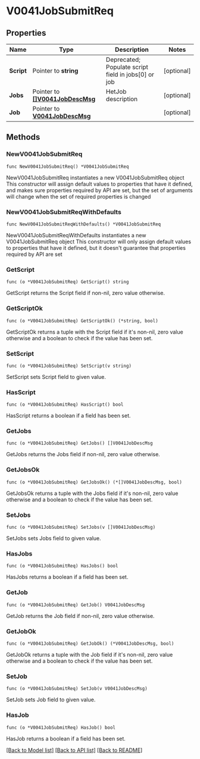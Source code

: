 # V0041JobSubmitReq

## Properties

Name | Type | Description | Notes
------------ | ------------- | ------------- | -------------
**Script** | Pointer to **string** | Deprecated; Populate script field in jobs[0] or job | [optional] 
**Jobs** | Pointer to [**[]V0041JobDescMsg**](V0041JobDescMsg.md) | HetJob description | [optional] 
**Job** | Pointer to [**V0041JobDescMsg**](V0041JobDescMsg.md) |  | [optional] 

## Methods

### NewV0041JobSubmitReq

`func NewV0041JobSubmitReq() *V0041JobSubmitReq`

NewV0041JobSubmitReq instantiates a new V0041JobSubmitReq object
This constructor will assign default values to properties that have it defined,
and makes sure properties required by API are set, but the set of arguments
will change when the set of required properties is changed

### NewV0041JobSubmitReqWithDefaults

`func NewV0041JobSubmitReqWithDefaults() *V0041JobSubmitReq`

NewV0041JobSubmitReqWithDefaults instantiates a new V0041JobSubmitReq object
This constructor will only assign default values to properties that have it defined,
but it doesn't guarantee that properties required by API are set

### GetScript

`func (o *V0041JobSubmitReq) GetScript() string`

GetScript returns the Script field if non-nil, zero value otherwise.

### GetScriptOk

`func (o *V0041JobSubmitReq) GetScriptOk() (*string, bool)`

GetScriptOk returns a tuple with the Script field if it's non-nil, zero value otherwise
and a boolean to check if the value has been set.

### SetScript

`func (o *V0041JobSubmitReq) SetScript(v string)`

SetScript sets Script field to given value.

### HasScript

`func (o *V0041JobSubmitReq) HasScript() bool`

HasScript returns a boolean if a field has been set.

### GetJobs

`func (o *V0041JobSubmitReq) GetJobs() []V0041JobDescMsg`

GetJobs returns the Jobs field if non-nil, zero value otherwise.

### GetJobsOk

`func (o *V0041JobSubmitReq) GetJobsOk() (*[]V0041JobDescMsg, bool)`

GetJobsOk returns a tuple with the Jobs field if it's non-nil, zero value otherwise
and a boolean to check if the value has been set.

### SetJobs

`func (o *V0041JobSubmitReq) SetJobs(v []V0041JobDescMsg)`

SetJobs sets Jobs field to given value.

### HasJobs

`func (o *V0041JobSubmitReq) HasJobs() bool`

HasJobs returns a boolean if a field has been set.

### GetJob

`func (o *V0041JobSubmitReq) GetJob() V0041JobDescMsg`

GetJob returns the Job field if non-nil, zero value otherwise.

### GetJobOk

`func (o *V0041JobSubmitReq) GetJobOk() (*V0041JobDescMsg, bool)`

GetJobOk returns a tuple with the Job field if it's non-nil, zero value otherwise
and a boolean to check if the value has been set.

### SetJob

`func (o *V0041JobSubmitReq) SetJob(v V0041JobDescMsg)`

SetJob sets Job field to given value.

### HasJob

`func (o *V0041JobSubmitReq) HasJob() bool`

HasJob returns a boolean if a field has been set.


[[Back to Model list]](../README.md#documentation-for-models) [[Back to API list]](../README.md#documentation-for-api-endpoints) [[Back to README]](../README.md)



